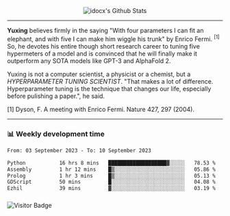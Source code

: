 <div align="center">
    <img align="center" src="https://github-readme-stats.vercel.app/api?username=idocx&show_icons=true&count_private=true&hide_border=true" alt="idocx's Github Stats"></img>
</div>

---

**Yuxing** believes firmly in the saying "With four parameters I can fit an elephant, and with five I can make him wiggle his trunk" by Enrico Fermi. <sup>[1]</sup> So, he devotes his entire though short research career to tuning five hypermeters of a model and is convinced that he will finally make it outperform any SOTA models like GPT-3 and AlphaFold 2.

Yuxing is not a computer scientist, a physicist or a chemist, but a *HYPERPARAMETER TUNING SCIENTIST*. "That makes a lot of difference. Hyperparameter tuning is the technique that changes our life, especially before pulishing a paper.", he said.

[1] Dyson, F. A meeting with Enrico Fermi. Nature 427, 297 (2004).


---

### 📊 Weekly development time
<!--START_SECTION:waka-->

```txt
From: 03 September 2023 - To: 10 September 2023

Python           16 hrs 8 mins   ███████████████████▓░░░░░   78.53 %
Assembly         1 hr 12 mins    █▒░░░░░░░░░░░░░░░░░░░░░░░   05.86 %
Prolog           1 hr 3 mins     █▒░░░░░░░░░░░░░░░░░░░░░░░   05.13 %
GDScript         50 mins         █░░░░░░░░░░░░░░░░░░░░░░░░   04.08 %
Ezhil            39 mins         ▓░░░░░░░░░░░░░░░░░░░░░░░░   03.19 %
```

<!--END_SECTION:waka-->

### 

![Visitor Badge](https://visitor-badge.laobi.icu/badge?page_id=idocx.idocx)